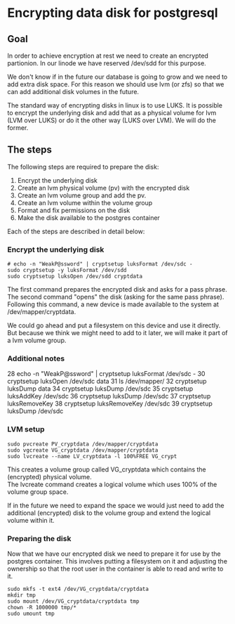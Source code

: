 # Encrypting data disk for postgresql

## Goal
In order to achieve encryption at rest we need to create an encrypted
partionion.  In our linode we have reserved /dev/sdd for this purpose.

We don't know if in the future our database is going to grow and we need
to add extra disk space.  For this reason we should use lvm (or zfs) so that
we can add additional disk volumes in the future.

The standard way of encrypting disks in linux is to use LUKS. It is possible
to encrypt the underlying disk and add that as a physical volume for lvm (LVM over LUKS) or do it the other way (LUKS over LVM).  We will do the former.

## The steps
The following steps are required to prepare the disk:
1.  Encrypt the underlying disk
2.  Create an lvm physical volume (pv) with the encrypted disk
3.  Create an lvm volume group and add the pv. 
4.  Create an lvm volume within the volume group
5.  Format and fix permissions on the disk
6.  Make the disk available to the postgres container

Each of the steps are described in detail below:

### Encrypt the underlying disk

```
# echo -n "WeakP@ssword" | cryptsetup luksFormat /dev/sdc -
sudo cryptsetup -y luksFormat /dev/sdd
sudo cryptsetup luksOpen /dev/sdd cryptdata
```
The first command prepares the encrypted disk and asks for a pass phrase.  The
second command "opens" the disk (asking for the same pass phrase).  Following
this command, a new device is made available to the system at /dev/mapper/cryptdata.

We could go ahead and put a filesystem on this device and use it directly.  But
because we think we might need to add to it later, we will make it part of a
lvm volume group.

### Additional notes
28  echo -n "WeakP@ssword" | cryptsetup luksFormat /dev/sdc -
   30  cryptsetup luksOpen /dev/sdc data
   31  ls /dev/mapper/
   32  cryptsetup luksDump data
   34  cryptsetup luksDump /dev/sdc
   35  cryptsetup luksAddKey /dev/sdc
   36  cryptsetup luksDump /dev/sdc
   37  cryptsetup luksRemoveKey
   38  cryptsetup luksRemoveKey /dev/sdc
   39  cryptsetup luksDump /dev/sdc

### LVM setup
```
sudo pvcreate PV_cryptdata /dev/mapper/cryptdata
sudo vgcreate VG_cryptdata /dev/mapper/cryptdata
sudo lvcreate --name LV_cryptdata -l 100%FREE VG_crypt
```
This creates a volume group called VG_cryptdata which contains the (encrypted) physical volume.  
The lvcreate command creates a logical volume which uses 100% of the volume group space.

If in the future we need to expand the space we would just need to add the additional (encrypted) 
disk to the volume group and extend the logical volume within it.

### Preparing the disk
Now that we have our encrypted disk we need to prepare it for use by the postgres container.  This 
involves putting a filesystem on it and adjusting the ownership so that the root user in the container
is able to read and write to it.

```
sudo mkfs -t ext4 /dev/VG_cryptdata/cryptdata
mkdir tmp
sudo mount /dev/VG_cryptdata/cryptdata tmp
chown -R 1000000 tmp/*
sudo umount tmp
```
 
